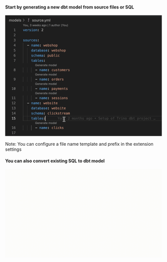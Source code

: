 #### Start by generating a new dbt model from source files or SQL

![Generate a model from your source definition](./images/generate-model-from-source.gif)

Note: You can configure a file name template and prefix in the extension settings

#### You can also convert existing SQL to dbt model

![Generate a model from SQL](./images/generate-model-from-SQL.gif)
